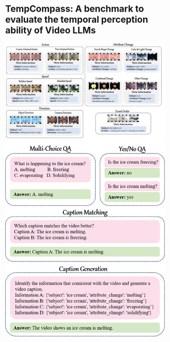 # TempCompass: A benchmark to evaluate the temporal perception ability of Video LLMs

![](./assets/temporal_aspects.png)
![](./assets/task_types.png)
